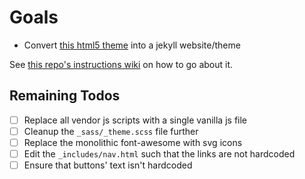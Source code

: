 # Goals

- Convert [this html5 theme](https://html5up.net/dopetrope) into a jekyll website/theme

See [this repo's instructions wiki](https://github.com/onweru/dope/wiki/Conversion-Instructions) on how to go about it.

## Remaining Todos

- [ ] Replace all vendor js scripts with a single vanilla js file
- [ ] Cleanup the `_sass/_theme.scss` file further
- [ ] Replace the monolithic font-awesome with svg icons
- [ ] Edit the `_includes/nav.html` such that the links are not hardcoded
- [ ] Ensure that buttons' text isn't hardcoded
